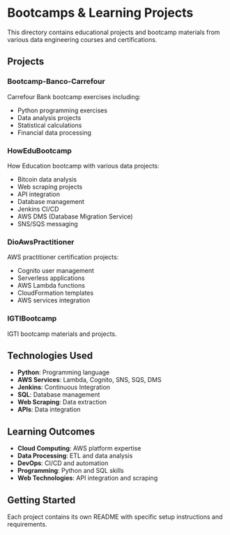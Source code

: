 # Bootcamps & Learning Projects

This directory contains educational projects and bootcamp materials from various data engineering courses and certifications.

## Projects

### Bootcamp-Banco-Carrefour
Carrefour Bank bootcamp exercises including:
- Python programming exercises
- Data analysis projects
- Statistical calculations
- Financial data processing

### HowEduBootcamp
How Education bootcamp with various data projects:
- Bitcoin data analysis
- Web scraping projects
- API integration
- Database management
- Jenkins CI/CD
- AWS DMS (Database Migration Service)
- SNS/SQS messaging

### DioAwsPractitioner
AWS practitioner certification projects:
- Cognito user management
- Serverless applications
- AWS Lambda functions
- CloudFormation templates
- AWS services integration

### IGTIBootcamp
IGTI bootcamp materials and projects.

## Technologies Used
- **Python**: Programming language
- **AWS Services**: Lambda, Cognito, SNS, SQS, DMS
- **Jenkins**: Continuous Integration
- **SQL**: Database management
- **Web Scraping**: Data extraction
- **APIs**: Data integration

## Learning Outcomes
- **Cloud Computing**: AWS platform expertise
- **Data Processing**: ETL and data analysis
- **DevOps**: CI/CD and automation
- **Programming**: Python and SQL skills
- **Web Technologies**: API integration and scraping

## Getting Started
Each project contains its own README with specific setup instructions and requirements. 